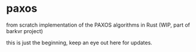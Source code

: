 # paxos
from scratch implementation of the PAXOS algorithms in Rust (WIP, part of barkvr project)

this is just the beginning, keep an eye out here for updates.
